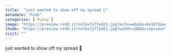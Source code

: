 ```yaml
---
title:  "just wanted to show off my spread 🥺"
metadate: "hide"
categories: [ Pussy ]
image: "https://preview.redd.it/nnlbx7y77ym51.jpg?auto=webp&s=be167daa4562473c0015f90aa4d0308c3d13561f"
thumb: "https://preview.redd.it/nnlbx7y77ym51.jpg?width=1080&crop=smart&auto=webp&s=28f13cc8ed796307dd7481b0a2869bfc5106c970"
visit: ""
---
```

just wanted to show off my spread 🥺
